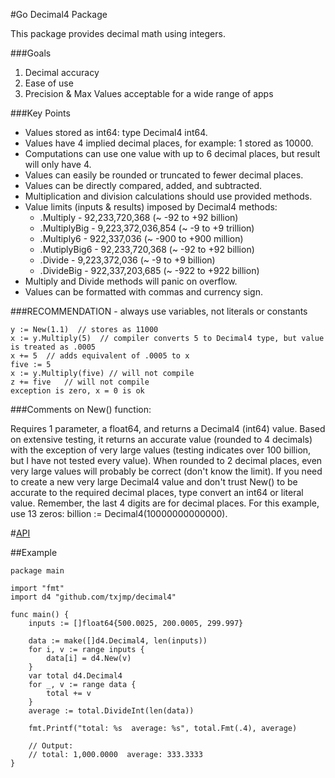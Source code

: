 #Go Decimal4 Package

This package provides decimal math using integers. 

###Goals
1. Decimal accuracy
2. Ease of use
3. Precision & Max Values acceptable for a wide range of apps

###Key Points

* Values stored as int64: type Decimal4 int64.
* Values have 4 implied decimal places, for example: 1 stored as 10000.
* Computations can use one value with up to 6 decimal places, but result will only have 4.
* Values can easily be rounded or truncated to fewer decimal places.
* Values can be directly compared, added, and subtracted.
* Multiplication and division calculations should use provided methods.
* Value limits (inputs & results) imposed by Decimal4 methods:
    * .Multiply - 92,233,720,368 (~ -92 to +92 billion)
    * .MultiplyBig - 9,223,372,036,854 (~ -9 to +9 trillion)
    * .Multiply6 - 922,337,036 (~ -900 to +900 million)
    * .MutiplyBig6 - 92,233,720,368 (~ -92 to +92 billion)
    * .Divide - 9,223,372,036 (~ -9 to +9 billion)
    * .DivideBig - 922,337,203,685 (~ -922 to +922 billion)
* Multiply and Divide methods will panic on overflow.
* Values can be formatted with commas and currency sign.

###RECOMMENDATION - always use variables, not literals or constants

    y := New(1.1)  // stores as 11000
    x := y.Multiply(5)  // compiler converts 5 to Decimal4 type, but value is treated as .0005
    x += 5  // adds equivalent of .0005 to x
    five := 5
    x := y.Multiply(five) // will not compile
    z += five   // will not compile
    exception is zero, x = 0 is ok

###Comments on New() function:
  
Requires 1 parameter, a float64, and returns a Decimal4 (int64) value. Based on extensive testing, it returns an accurate value (rounded to 4 decimals) with the exception of very large values (testing indicates over 100 billion, but I have not tested every value). When rounded to 2 decimal places, even very large values will probably be correct (don't know the limit). If you need to create a new very large Decimal4 value and don't trust New() to be accurate to the required decimal places, type convert an int64 or literal value. Remember, the last 4 digits are for decimal places. For this example, use 13 zeros: billion := Decimal4(10000000000000).

#[API](https://github.com/txjmp/decimal4/blob/master/API.md)

##Example  
  
    package main

    import "fmt"
    import d4 "github.com/txjmp/decimal4"

    func main() {
        inputs := []float64{500.0025, 200.0005, 299.997}
  
        data := make([]d4.Decimal4, len(inputs))
        for i, v := range inputs {
            data[i] = d4.New(v)
        }
        var total d4.Decimal4
        for _, v := range data {
            total += v
        }
        average := total.DivideInt(len(data))

        fmt.Printf("total: %s  average: %s", total.Fmt(.4), average)

        // Output:
        // total: 1,000.0000  average: 333.3333
    }

